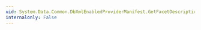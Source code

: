 ```yaml
---
uid: System.Data.Common.DbXmlEnabledProviderManifest.GetFacetDescriptions(System.Data.Metadata.Edm.EdmType)
internalonly: False
---
```

